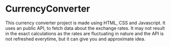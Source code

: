 # CurrencyConverter
This currency converter project is made using HTML, CSS and Javascript.
It uses an public API, to fetch data about the exchange rates.
It may not result in the exact calculations as the rates are fluctuating in nature and the API is not refreshed everytime, but it can give you and approximate idea.
